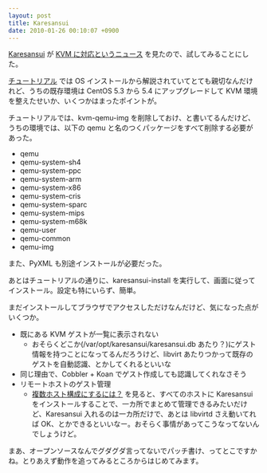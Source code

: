 ```yaml
---
layout: post
title: Karesansui
date: 2010-01-26 00:10:07 +0900
---
```



[Karesansui](http://karesansui-project.info/) が [KVM に対応というニュース](http://builder.japan.zdnet.com/news/story/0,3800079086,20407326,00.htm) を見たので、試してみることにした。

[チュートリアル](http://karesansui-project.info/wiki/karesansui/Ja_tutorial) では OS インストールから解説されていてとても親切なんだけれど、うちの既存環境は CentOS 5.3 から 5.4 にアップグレードして KVM 環境を整えたせいか、いくつかはまったポイントが。

チュートリアルでは、kvm-qemu-img を削除しておけ、と書いてるんだけど、うちの環境では、以下の qemu と名のつくパッケージをすべて削除する必要があった。

* qemu
* qemu-system-sh4
* qemu-system-ppc
* qemu-system-arm
* qemu-system-x86
* qemu-system-cris
* qemu-system-sparc
* qemu-system-mips
* qemu-system-m68k
* qemu-user
* qemu-common
* qemu-img  

また、PyXML も別途インストールが必要だった。

あとはチュートリアルの通りに、karesansui-install を実行して、画面に従ってインストール。設定も特にいらず、簡単。

まだインストールしてブラウザでアクセスしただけなんだけど、気になった点がいくつか。

* 既にある KVM ゲストが一覧に表示されない
   * おそらくどこか(/var/opt/karesansui/karesansui.db あたり？)にゲスト情報を持つことになってるんだろうけど、libvirt あたりつかって既存のゲストを自動認識、とかしてくれるといいな
* 同じ理由で、Cobbler + Koan でゲスト作成しても認識してくれなさそう
* リモートホストのゲスト管理
   * [複数ホスト構成にするには？](http://karesansui-project.info/wiki/karesansui/Ja_howto_multi_host) を見ると、すべてのホストに Karesansui をインストールすることで、一カ所でまとめて管理できるみたいだけど、Karesansui 入れるのは一カ所だけで、あとは libvirtd さえ動いてれば OK、とかできるといいなー。おそらく事情があってこうなってないんでしょうけど。

まあ、オープンソースなんでグダグダ言ってないでパッチ書け、ってとこですかね。とりあえず動作を追ってみるところからはじめてみます。
